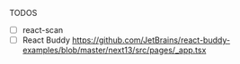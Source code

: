 TODOS

- [ ] react-scan
- [ ] React Buddy https://github.com/JetBrains/react-buddy-examples/blob/master/next13/src/pages/_app.tsx
